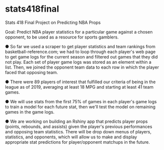 # stats418final
Stats 418 Final Project on Predicting NBA Props

Goal: Predict NBA player statistics for a particular game against a chosen opponent, to be used as a resource for sports gamblers.

● So far we used a scraper to get player statistics and team rankings from basketball-reference.com; we had to loop through each player's web page to get game logs for the current season and filtered out games that they did not play. Each set of player game logs was stored as an element within a list. Then, we joined the opponent team data to each row in which the player faced that opposing team. 

● There were 89 players of interest that fulfilled our criteria of being in the league as of 2019, averaging at least 18 MPG and starting at least 41 team games.

● We will use stats from the first 75% of games in each player's game logs to train a model for each future stat, then we'll test the model on remaining games in the game logs. 

● We are working on building an Rshiny app that predicts player props (points, rebounds, and assists) given the player's previous performances and opposing team statistics. There will be drop down menus of players, statistics, and opponents, which will allow us to make and display appropriate stat predictions for player/opponent matchups in the future. 



